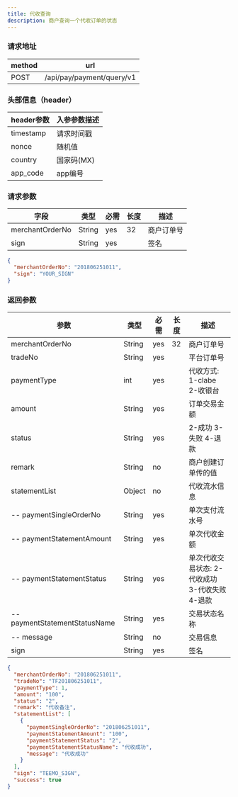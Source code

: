 ```yaml
---
title: 代收查询
description: 商户查询一个代收订单的状态
---
```


### 请求地址

| method | url                       |
| ------ | ------------------------- |
| POST   | /api/pay/payment/query/v1 |

### 头部信息（header）

| header参数                  | 入参参数描述  |
|---------------------------|---------|
| timestamp                 | 请求时间戳   |
| nonce                     | 随机值     |
| country                   | 国家码(MX) |
| app_code                  | app编号   |

### 请求参数

| 字段            | 类型   | 必需 | 长度 | 描述       |
| --------------- | ------ | ---- | ---- | ---------- |
| merchantOrderNo | String | yes  | 32   | 商户订单号 |
| sign            | String | yes  |      | 签名       |

```json title=请求示例
{
  "merchantOrderNo": "201806251011",
  "sign": "YOUR_SIGN"
}
```

### 返回参数

| 参数                          | 类型   | 必需 | 长度 | 描述                                           |
| ----------------------------- | ------ | ---- |---| ---------------------------------------------- |
| merchantOrderNo               | String | yes  | 32 | 商户订单号                                     |
| tradeNo                       | String | yes  |   | 平台订单号                                     |
| paymentType                   | int    | yes  |   | 代收方式: 1-clabe 2-收银台                     |
| amount                        | String | yes  |   | 订单交易金额                                   |
| status                        | String | yes  |   | 2-成功 3-失败 4-退款                           |
| remark                        | String | no   |   | 商户创建订单传的值                             |
| statementList                 | Object | no   |   | 代收流水信息                                   |
| -- paymentSingleOrderNo       | String | yes  |   | 单次支付流水号                                 |
| -- paymentStatementAmount     | String | yes  |   | 单次代收金额                                   |
| -- paymentStatementStatus     | String | yes  |   | 单次代收交易状态: 2-代收成功 3-代收失败 4-退款 |
| -- paymentStatementStatusName | String | yes  |   | 交易状态名称                                   |
| -- message                    | String | no   |   | 交易信息                                       |
| sign                          | String | yes  |   | 签名                                           |

```json title=返回示例
{
  "merchantOrderNo": "201806251011",
  "tradeNo": "TF201806251011",
  "paymentType": 1,
  "amount": "100",
  "status": "2",
  "remark": "代收备注",
  "statementList": [
    {
      "paymentSingleOrderNo": "201806251011",
      "paymentStatementAmount": "100",
      "paymentStatementStatus": "2",
      "paymentStatementStatusName": "代收成功",
      "message": "代收成功"
    }
  ],
  "sign": "TEEMO_SIGN",
  "success": true
}
```
